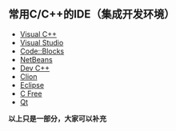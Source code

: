 
## 常用C/C++的IDE（集成开发环境）
- [Visual C++]
- [Visual Studio]  
- [Code::Blocks]
- [NetBeans]
- [Dev C++]
- [Clion]
- [Eclipse]
- [C Free]
- [Qt]

[Visual C++]: <https://www.visualstudio.com/en-us/features/cplusplus.aspx>
[Visual Studio]: <https://www.visualstudio.com/>
[Code::Blocks]: <http://www.codeblocks.org/>
[NetBeans]: <http://www.netbeans.org/features/cpp/index.html>
[Dev C++]: https://sourceforge.net/projects/orwelldevcpp>
[Clion]: <https://www.jetbrains.com/clion/>
[Eclipse]: <https://eclipse.org/cdt/>
[Qt]: <https://www.qt.io/>
[C Free]: <www.programarts.com/cfree_en/download.htm>

**以上只是一部分，大家可以补充**
